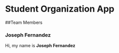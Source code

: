 # Student Organization App

##Team Members

### Joseph Fernandez

Hi, my name is **Joseph Fernandez**

